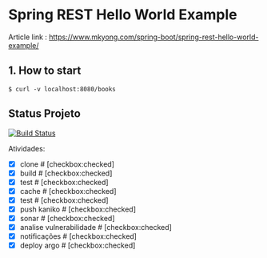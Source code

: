 # Spring REST Hello World Example

Article link : https://www.mkyong.com/spring-boot/spring-rest-hello-world-example/

## 1. How to start
```
$ curl -v localhost:8080/books
```

## Status Projeto
[![Build Status](http://drone.manager.quarks-ecosystem.io/api/badges/pedrofolim/spring-hello-world-drone/status.svg)](http://drone.manager.quarks-ecosystem.io/pedrofolim/spring-hello-world-drone)

Atividades:
* [x] clone   # [checkbox:checked]
* [x] build   # [checkbox:checked]
* [X] test   # [checkbox:checked]
* [X] cache   # [checkbox:checked]
* [X] test   # [checkbox:checked]
* [X] push kaniko   # [checkbox:checked]
* [X] sonar   # [checkbox:checked]
* [X] analise vulnerabilidade   # [checkbox:checked]
* [X] notificações   # [checkbox:checked]
* [X] deploy argo   # [checkbox:checked]
